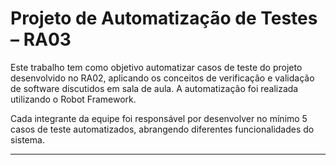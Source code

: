 # Projeto de Automatização de Testes – RA03

Este trabalho tem como objetivo automatizar casos de teste do projeto desenvolvido no RA02, aplicando os conceitos de verificação e validação de software discutidos em sala de aula. A automatização foi realizada utilizando o Robot Framework.

Cada integrante da equipe foi responsável por desenvolver no mínimo 5 casos de teste automatizados, abrangendo diferentes funcionalidades do sistema.

---
